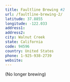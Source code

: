 ```yaml
---
title: Faultline Brewing #2
url: /faultline-brewing-2/
latitude: 37.8855
longitude: -122.033
address1: 
address2: 
city: Walnut Creek
state: California
code: 94596
country: United States
phone: 1-925-938-2739
website: 
---
```

(No longer brewing)
